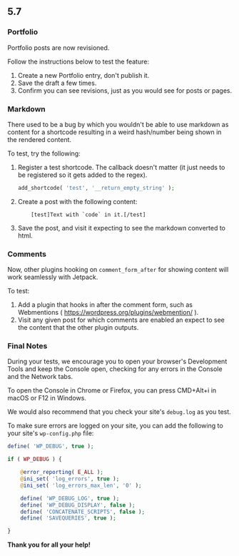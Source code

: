 ## 5.7

### Portfolio

Portfolio posts are now revisioned.

Follow the instructions below to test the feature:

1. Create a new Portfolio entry, don't publish it.
2. Save the draft a few times.
3. Confirm you can see revisions, just as you would see for posts or pages.

### Markdown

There used to be a bug by which you wouldn't be able to use markdown as content for a shortcode resulting in a weird hash/number being shown in the rendered content.

To test, try the following:

1. Register a test shortcode. The callback doesn't matter (it just needs to be registered so it gets added to the regex).
	```php
	add_shortcode( 'test', '__return_empty_string' );
	```
2. Create a post with the following content:
	```
		[test]Text with `code` in it.[/test]
	```
3. Save the post, and visit it expecting to see the markdown converted to html.

### Comments

Now, other plugins hooking on `comment_form_after` for showing content will work seamlessly with Jetpack.

To test:

1. Add a plugin that hooks in after the comment form, such as Webmentions ( https://wordpress.org/plugins/webmention/ ).
2. Visit any given post for which comments are enabled an expect to see the content that the other plugin outputs.

### Final Notes

During your tests, we encourage you to open your browser's Development Tools and keep the Console open, checking for any errors in the Console and the Network tabs.

To open the Console in Chrome or Firefox, you can press CMD+Alt+i in macOS or F12 in Windows.

We would also recommend that you check your site's `debug.log` as you test.

To make sure errors are logged on your site, you can add the following to your site's `wp-config.php` file:

```php
define( 'WP_DEBUG', true );

if ( WP_DEBUG ) {

	@error_reporting( E_ALL );
	@ini_set( 'log_errors', true );
	@ini_set( 'log_errors_max_len', '0' );

	define( 'WP_DEBUG_LOG', true );
	define( 'WP_DEBUG_DISPLAY', false );
	define( 'CONCATENATE_SCRIPTS', false );
	define( 'SAVEQUERIES', true );

}
```

**Thank you for all your help!**
